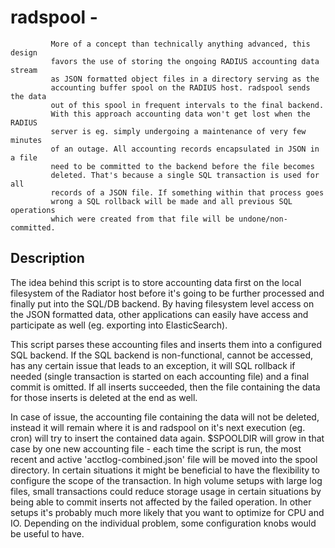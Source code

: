 # radspool - 
             More of a concept than technically anything advanced, this design
             favors the use of storing the ongoing RADIUS accounting data stream
             as JSON formatted object files in a directory serving as the
             accounting buffer spool on the RADIUS host. radspool sends the data
             out of this spool in frequent intervals to the final backend.
             With this approach accounting data won't get lost when the RADIUS
             server is eg. simply undergoing a maintenance of very few minutes
             of an outage. All accounting records encapsulated in JSON in a file
             need to be committed to the backend before the file becomes
             deleted. That's because a single SQL transaction is used for all
             records of a JSON file. If something within that process goes
             wrong a SQL rollback will be made and all previous SQL operations
             which were created from that file will be undone/non-committed.

            

## Description
The idea behind this script is to store accounting data first on the local
filesystem of the Radiator host before it's going to be further processed and
finally put into the SQL/DB backend. By having filesystem level access on the
JSON formatted data, other applications can easily have access and participate
as well (eg. exporting into ElasticSearch).

This script parses these accounting files and inserts them into a configured
SQL backend. If the SQL backend is non-functional, cannot be accessed, has
any certain issue that leads to an exception, it will SQL rollback if needed
(single transaction is started on each accounting file) and a final commit is
omitted. If all inserts succeeded, then the file containing the data for those
inserts is deleted at the end as well.

In case of issue, the accounting file containing the data will not be deleted,
instead it will remain where it is and radspool on it's next execution
(eg. cron) will try to insert the contained data again. $SPOOLDIR will grow
in that case by one new accounting file - each time the script is run, the
most recent and active 'acctlog-combined.json' file will be moved into the
spool directory. In certain situations it might be beneficial to have the
flexibility to configure the scope of the transaction. In high volume setups
with large log files, small transactions could reduce storage usage in
certain situations by being able to commit inserts not affected by the failed
operation. In other setups it's probably much more likely that you want to
optimize for CPU and IO. Depending on the individual problem, some
configuration knobs would be useful to have.
